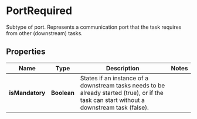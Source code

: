 

# PortRequired

Subtype of port. Represents a communication port that the task requires from other (downstream) tasks. 
## Properties

Name | Type | Description | Notes
------------ | ------------- | ------------- | -------------
**isMandatory** | **Boolean** | States if an instance of a downstream tasks needs to be already started (true), or if the task can start without a downstream task (false).  | 



